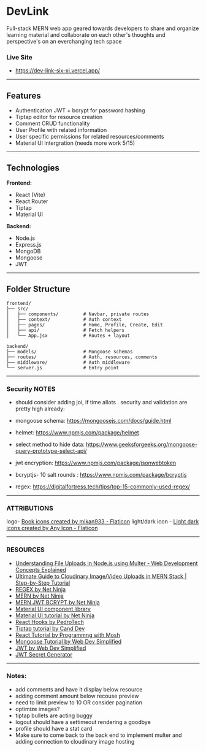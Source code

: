 # DevLink

Full-stack MERN web app geared towards developers to share and organize learning material and collaborate on each other's thoughts and perspective's on an everchanging tech space

### Live Site

- https://dev-link-six-xi.vercel.app/

---

## Features

- Authentication JWT + bcrypt for password hashing
- Tiptap editor for resource creation
- Comment CRUD functionality
- User Profile with related information
- User specific permissions for related resources/comments
- Material UI intergration (needs more work 5/15)

---

## Technologies

**Frontend:**

- React (Vite)
- React Router
- Tiptap
- Material UI

**Backend:**

- Node.js
- Express.js
- MongoDB
- Mongoose
- JWT

---

## Folder Structure

```
frontend/
├── src/
│   ├── components/         # Navbar, private routes
│   ├── context/            # Auth context
│   ├── pages/              # Home, Profile, Create, Edit
│   ├── api/                # Fetch helpers
│   └── App.jsx             # Routes + layout

backend/
├── models/                 # Mongoose schemas
├── routes/                 # Auth, resources, comments
├── middleware/             # Auth middleware
└── server.js               # Entry point

```

---

### Security NOTES

- should consider adding joi, if time allots . security and validation are pretty high already:

- mongoose schema: https://mongoosejs.com/docs/guide.html
- helmet: https://www.npmjs.com/package/helmet
- select method to hide data: https://www.geeksforgeeks.org/mongoose-query-prototype-select-api/
- jwt encryption: https://www.npmjs.com/package/jsonwebtoken
- bcryptjs- 10 salt rounds : https://www.npmjs.com/package/bcryptjs
- regex: https://digitalfortress.tech/tips/top-15-commonly-used-regex/

---

### ATTRIBUTIONS

logo- <a href="https://www.flaticon.com/free-icons/book" title="book icons">Book icons created by mikan933 - Flaticon</a>
light/dark icon - <a href="https://www.flaticon.com/free-icons/light-dark" title="light dark icons">Light dark icons created by Any Icon - Flaticon</a>

---

### RESOURCES

- <a href="https://www.youtube.com/watch?v=EVOFt8Its6I" title="Multer">Understanding File Uploads in Node.js using Multer - Web Development Concepts Explained</a>
- <a href="https://www.youtube.com/watch?v=UkqgaKJxfZ0" title="Cloudinary">Ultimate Guide to Cloudinary Image/Video Uploads in MERN Stack | Step-by-Step Tutorial</a>
- <a href="https://www.youtube.com/playlist?list=PL4cUxeGkcC9g6m_6Sld9Q4jzqdqHd2HiD" title="REGEX">REGEX by Net Ninja</a>
- <a href="https://www.youtube.com/playlist?list=PL4cUxeGkcC9iJ_KkrkBZWZRHVwnzLIoUE" title="MERN">MERN by Net Ninja</a>
- <a href="https://www.youtube.com/watch?v=WsRBmwNkv3Q&list=PL4cUxeGkcC9g8OhpOZxNdhXggFz2lOuCT" title="Auth">MERN JWT BCRYPT by Net Ninja</a>
- <a href="https://mui.com/" title="MUI">Material UI component library</a>
- <a href="https://www.youtube.com/watch?v=0KEpWHtG10M&list=LL&index=4" title="">Material UI tutorial by Net Ninja</a>
- <a href="https://www.youtube.com/watch?v=xfKYYRE6-TQ&list=LL&index=11&t=53s" title="">React Hooks by PedroTech</a>
- <a href="https://www.youtube.com/watch?v=QVffer2fRfg&list=LL&index=18" title="tiptap">Tiptap tutorial by Cand Dev</a>
- <a href="https://www.youtube.com/watch?v=SqcY0GlETPk&list=LL&index=22&t=2111s" title="">React Tutorial by Programmng with Mosh</a>
- <a href="https://www.youtube.com/watch?v=DZBGEVgL2eE&t=1135s" title="Mongoose">Mongoose Tutorial by Web Dev Simplified</a>
- <a href="https://www.youtube.com/watch?v=7Q17ubqLfaM&t=108s" title="JWT">JWT by Web Dev Simplified</a>
- <a href="https://jwtsecret.com/generate" title="">JWT Secret Generator</a>

---

### Notes:

- add comments and have it display below resource
- adding comment amount below recouse preview
- need to limit preview to 10 OR consider pagination
- optimize images?
- tiptap bullets are acting buggy
- logout should have a settimeout rendering a goodbye
- profile should have a stat card
- Make sure to come back to the back end to implement multer and adding connection to cloudinary image hosting
